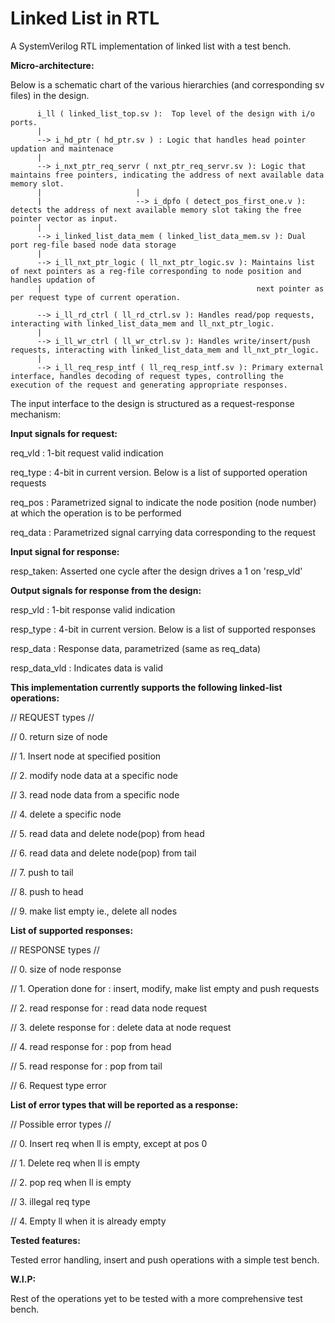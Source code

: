 # Linked List in RTL
A SystemVerilog RTL implementation of linked list with a test bench.

**Micro-architecture:**

Below is a schematic chart of the various hierarchies (and corresponding sv files) in the design.

      
          i_ll ( linked_list_top.sv ):  Top level of the design with i/o ports.
          |  
          --> i_hd_ptr ( hd_ptr.sv ) : Logic that handles head pointer updation and maintenace
          |
          --> i_nxt_ptr_req_servr ( nxt_ptr_req_servr.sv ): Logic that maintains free pointers, indicating the address of next available data memory slot.
          |                     |
          |                     --> i_dpfo ( detect_pos_first_one.v ): detects the address of next available memory slot taking the free pointer vector as input.
          |         
          --> i_linked_list_data_mem ( linked_list_data_mem.sv ): Dual port reg-file based node data storage       
          |
          --> i_ll_nxt_ptr_logic ( ll_nxt_ptr_logic.sv ): Maintains list of next pointers as a reg-file corresponding to node position and handles updation of 
          |                                                next pointer as per request type of current operation.
          
          --> i_ll_rd_ctrl ( ll_rd_ctrl.sv ): Handles read/pop requests, interacting with linked_list_data_mem and ll_nxt_ptr_logic.  
          |
          --> i_ll_wr_ctrl ( ll_wr_ctrl.sv ): Handles write/insert/push requests, interacting with linked_list_data_mem and ll_nxt_ptr_logic.
          |
          --> i_ll_req_resp_intf ( ll_req_resp_intf.sv ): Primary external interface, handles decoding of request types, controlling the execution of the request and generating appropriate responses.

The input interface to the design is structured as a request-response mechanism:

**Input signals for request:**

req_vld : 1-bit request valid indication

req_type : 4-bit in current version. Below is a list of supported operation requests

req_pos : Parametrized signal to indicate the node position (node number) at which the operation is to be performed

req_data : Parametrized signal carrying data corresponding to the request


**Input signal for response:**

resp_taken: Asserted one cycle after the design drives a 1 on 'resp_vld'


**Output signals for response from the design:**

resp_vld : 1-bit response valid indication

resp_type : 4-bit in current version. Below is a list of supported responses

resp_data : Response data, parametrized (same as req_data)

resp_data_vld : Indicates data is valid


**This implementation currently supports the following linked-list operations:**

// REQUEST types //

// 0. return size of node

// 1. Insert node at specified position

// 2. modify node data at a specific node

// 3. read node data from  a specific node

// 4. delete a specific node

// 5. read data and delete node(pop) from head

// 6. read data and delete node(pop) from tail

// 7. push to tail

// 8. push to head

// 9. make list empty ie., delete all nodes


**List of supported responses:**

// RESPONSE types //

// 0. size of node response

// 1. Operation done for : insert, modify, make list empty and push requests

// 2. read response for : read data node request

// 3. delete response for : delete data at node request

// 4. read response for : pop from head

// 5. read response for : pop from tail

// 6. Request type error


**List of error types that will be reported as a response:**

// Possible error types //

// 0. Insert req when ll is empty, except at pos 0

// 1. Delete req when ll is empty

// 2. pop req when ll is empty

// 3. illegal req type

// 4. Empty ll when it is already empty


**Tested features:**

Tested error handling, insert and push operations with a simple test bench.

**W.I.P:**

Rest of the operations yet to be tested with a more comprehensive test bench.
